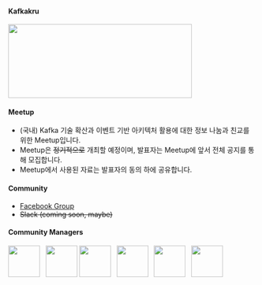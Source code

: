 #### Kafkakru
<img src="https://user-images.githubusercontent.com/16909821/45503136-eea20700-b7c0-11e8-82b9-6f615df6aac4.gif" width=372, height=150>

#### Meetup

* (국내) Kafka 기술 확산과 이벤트 기반 아키텍처 활용에 대한 정보 나눔과 친교를 위한 Meetup입니다.
* Meetup은 ~~정기적으로~~ 개최할 예정이며, 발표자는 Meetup에 앞서 전체 공지를 통해 모집합니다.
* Meetup에서 사용된 자료는 발표자의 동의 하에 공유합니다.

#### Community

* [Facebook Group](http://facebook.kafkakru.com)
* ~~Slack (coming soon, maybe)~~

#### Community Managers
<a href="https://github.com/peterko5236" target="_blank"><img src="https://user-images.githubusercontent.com/16909821/45495669-aaa60680-b7ae-11e8-8f92-2697303ea9b8.jpg" width=64></a>&nbsp;&nbsp;
<a href="https://github.com/higee" target="_blank"><img src="https://user-images.githubusercontent.com/16909821/45495699-b8f42280-b7ae-11e8-9d77-118a2447ff77.jpeg" width=64></a>
<a href="https://github.com/dongjinleekr" target="_blank"><img src="https://user-images.githubusercontent.com/16909821/45495702-babde600-b7ae-11e8-8436-34f22c84bfad.jpg" width=64></a>&nbsp;&nbsp;
<a href="https://www.facebook.com/jihyeong.ryu.39?" target="_blank"><img src="https://user-images.githubusercontent.com/16909821/45495693-b5609b80-b7ae-11e8-9c2e-caa0a3b5550a.jpg" width=64></a>&nbsp;&nbsp;
<a href="https://www.facebook.com/sstrato.kong" target="_blank"><img src="https://user-images.githubusercontent.com/16909821/45528934-94835f00-b81d-11e8-9c32-7647241c90cc.jpg" width=64></a>&nbsp;&nbsp;
<a href="https://www.facebook.com/babokim" target="_blank"><img src="https://user-images.githubusercontent.com/16909821/45528872-56863b00-b81d-11e8-99c5-b0fdb3e00b9d.jpg" width=64></a>&nbsp;&nbsp;

